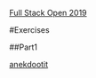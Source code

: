 [Full Stack Open 2019](https://fullstackopen-2019.github.io/#course-contents)

#Exercises

##Part1

[anekdootit](https://github.com/Dmitri9149/FullStackOpen_2019_Osa1/tree/master/anekdootit)